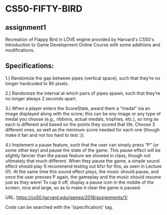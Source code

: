 # CS50-FIFTY-BIRD

## assignment1

Recreation of Flappy Bird in LÖVE engine provided by Harvard's CS50's Introduction to Game Development Online Course with some additions and modifications.

## Specifications:

1.) Randomize the gap between pipes (vertical space), such that they’re no longer hardcoded to 90 pixels.

2.) Randomize the interval at which pairs of pipes spawn, such that they’re no longer always 2 seconds apart.

3.) When a player enters the ScoreState, award them a “medal” via an image displayed along with the score; this can be any image or any type of medal you choose (e.g., ribbons, actual medals, trophies, etc.), so long as each is different and based on the points they scored that life. Choose 3 different ones, as well as the minimum score needed for each one (though make it fair and not too hard to test :)).

4.) Implement a pause feature, such that the user can simply press “P” (or some other key) and pause the state of the game. This pause effect will be slightly fancier than the pause feature we showed in class, though not ultimately that much different. When they pause the game, a simple sound effect should play (I recommend testing out bfxr for this, as seen in Lecture 0!). At the same time this sound effect plays, the music should pause, and once the user presses P again, the gameplay and the music should resume just as they were! To cap it off, display a pause icon in the middle of the screen, nice and large, so as to make it clear the game is paused.

URL: https://cs50.harvard.edu/games/2018/assignments/1/

Code can be searched with the '(specification)' tag.
